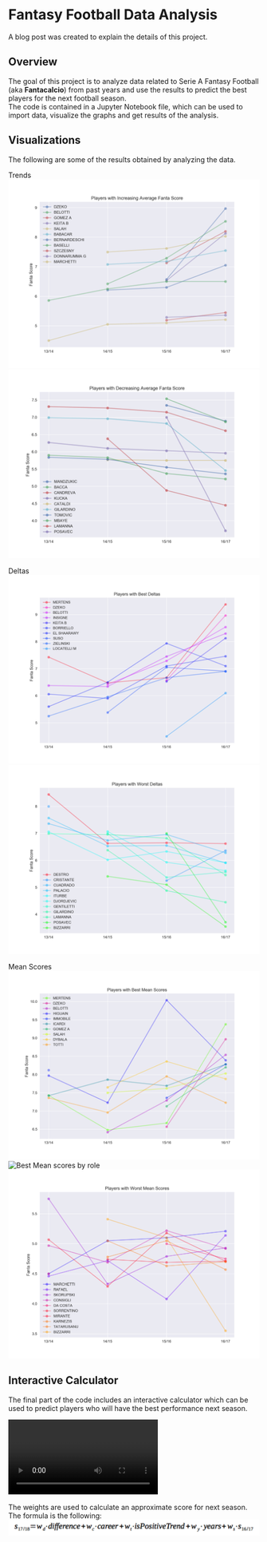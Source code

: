 # Fantasy Football Data Analysis
A blog post was created to explain the details of this project.


## Overview
The goal of this project is to analyze data related to Serie A Fantasy Football (aka **Fantacalcio**) from past years and use the results to predict the best players for the next football season.  
The code is contained in a Jupyter Notebook file, which can be used to import data, visualize the graphs and get results of the analysis.


## Visualizations
The following are some of the results obtained by analyzing the data.  
  
Trends  
![Best Trends](./img/trend-top-1.png)  
![Worst Trends](./img/trend-bottom-1.png)  
  
Deltas  
![Best Deltas](./img/delta-top-1.png)  
![Worst Deltas](./img/delta-bottom-1.png)  
  
Mean Scores  
![Best Mean scores](./img/mean-top-1.png)  
![Best Mean scores by role](./img/mean-top-roles-1.png)  
![Worst Mean scores](./img/mean-bottom-1.png)  


## Interactive Calculator
The final part of the code includes an interactive calculator which can be used to predict players who will have the best performance next season.  
  
![Interactive Calculator](./img/interactive_interface-0.webm)  
  
The weights are used to calculate an approximate score for next season. The formula is the following:  
![](./img/formula.png)
